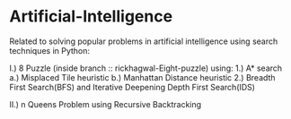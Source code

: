 # Artificial-Intelligence
Related to solving popular problems in artificial intelligence using search techniques in Python:

I.) 8 Puzzle (inside branch :: rickhagwal-Eight-puzzle) using:
    1.) A* search 
      a.) Misplaced Tile heuristic 
      b.) Manhattan Distance heuristic
    2.) Breadth First Search(BFS) and Iterative Deepening Depth First Search(IDS)
    
II.) n Queens Problem using Recursive Backtracking
